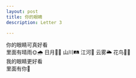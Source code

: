 ```yaml
---
layout: post
title: 你的眼睛
description: Letter 3

---
```



你的眼睛可真好看<br>
里面有晴雨🌞🌧 日月🌝🌛 山川🛤 江河🌊 云雾🌥 花鸟🌈🌼<br>
我的眼睛更好看<br>
里面有你🐖<br>


